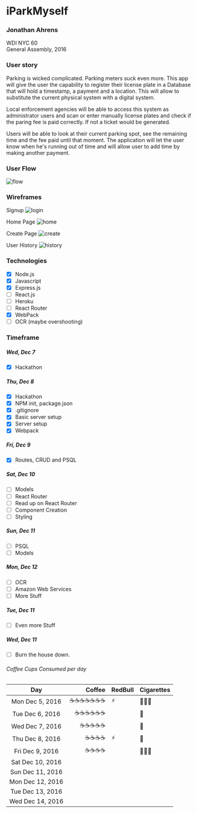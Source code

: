 # iParkMyself
### Jonathan Ahrens  
WDI NYC 60  
General Assembly, 2016  

### User story
Parking is wicked complicated. Parking meters suck even more. This app will give the user the capability to register their license plate in a Database that will hold a timestamp, a payment and a location. This will allow to substitute the current physical system with a digital system.

Local enforcement agencies will be able to access this system as administrator users and scan or enter manually license plates and check if the paring fee is paid correctly. If not a ticket would be generated.

Users will be able to look at their current parking spot, see the remaining time and the fee paid until that moment. The application will let the user know when he's running out of time and will allow user to add time by making another payment.

### User Flow
![flow](./images/readme/userFlow.jpg)

### Wireframes
Signup
![login](./images/readme/login.jpg)

Home Page
![home](./images/readme/home.jpg)

Create Page
![create](./images/readme/create.jpg)

User History
![history](./images/readme/History.jpg)




### Technologies
- [x] Node.js
- [x] Javascript
- [x] Express.js
- [ ] React.js
- [ ] Heroku
- [ ] React Router
- [x] WebPack
- [ ] OCR (maybe overshooting)

### Timeframe
##### Wed, Dec 7
- [x] Hackathon

##### Thu, Dec 8
- [x] Hackathon
- [x] NPM init, package.json
- [x] .gitignore
- [x] Basic server setup
- [x] Server setup
- [x] Webpack

##### Fri, Dec 9
- [x] Routes, CRUD and PSQL

##### Sat, Dec 10
- [ ] Models
- [ ] React Router
- [ ] Read up on React Router
- [ ] Component Creation
- [ ] Styling

##### Sun, Dec 11
- [ ] PSQL
- [ ] Models

##### Mon, Dec 12
- [ ] OCR
- [ ] Amazon Web Services
- [ ] More Stuff

##### Tue, Dec 11
- [ ] Even more Stuff

##### Wed, Dec 11
- [ ] Burn the house down.



###### Coffee Cups Consumed per day
Day | Coffee | RedBull | Cigarettes
:---: | ---: | --- | ---
Mon Dec 5, 2016 | ☕☕☕☕☕☕☕ | ⚡ | 🚬🚬🚬
Tue Dec 6, 2016 | ☕☕☕☕☕☕ | | 🚬
Wed Dec 7, 2016 | ☕☕☕☕☕ | | 🚬
Thu Dec 8, 2016 | ☕☕☕☕ |⚡| 🚬
Fri Dec 9, 2016 | ☕☕☕☕ | | 🚬🚬🚬
Sat Dec 10, 2016 |  | | 
Sun Dec 11, 2016 |  | | 
Mon Dec 12, 2016 |  | | 
Tue Dec 13, 2016 |  | | 
Wed Dec 14, 2016 |  | | 

